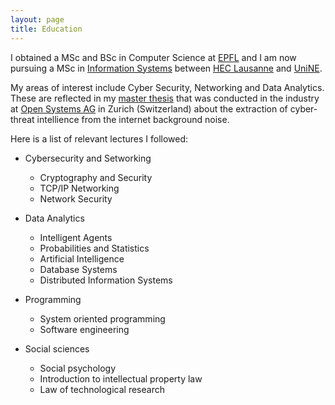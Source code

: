 ```yaml
---
layout: page
title: Education
---
```


I obtained a MSc and BSc in Computer Science at [EPFL](https://epfl.ch) and I am now pursuing a MSc in [Information Systems](https://www.unil.ch/hec/en/home/menuinst/etudes/masters/systemes-d-information.html) between [HEC Lausanne](http://www.unil.ch/hec/en/home.html) and [UniNE](https://www.unine.ch/seco/home.html).

My areas of interest include Cyber Security, Networking and Data Analytics. These are reflected in my [master thesis](https://cdn2.hubspot.net/hubfs/3403139/PDF/Internships/EN/2017_ExtractingCyberThreatIntelligenceFromTheInternetBackgroundNoise_ThomasMizraji.pdf?t=1522851795693) that was conducted in the industry at [Open Systems AG](https://www.open.ch/en/career/internships.php) in Zurich (Switzerland) about the extraction of cyber-threat intellience from the internet background noise.

Here is a list of relevant lectures I followed:

- Cybersecurity and Setworking
  - Cryptography and Security
  - TCP/IP Networking
  - Network Security

- Data Analytics
  - Intelligent Agents
  - Probabilities and Statistics
  - Artificial Intelligence
  - Database Systems
  - Distributed Information Systems

- Programming
  - System oriented programming
  - Software engineering

- Social sciences
  - Social psychology
  - Introduction to intellectual property law
  - Law of technological research
